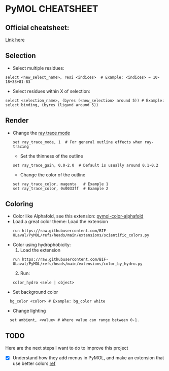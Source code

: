 # PyMOL CHEATSHEET

## Official cheatsheet:
[Link here](https://pymolwiki.org/images/2/20/Refcard.png)

## Selection
- Select multiple residues:
```shell
select <new_select_name>, resi <indices>  # Example: <indices> = 10-18+33+81-83
```
- Select residues within X of selection:
```
select <selection_name>, (byres (<new_selection> around 5)) # Example: select binding, (byres (ligand around 5))
```

## Render
- Change the [ray trace mode](https://pymolwiki.org/index.php/Ray#Modes)
    ```shell
    set ray_trace_mode, 1  # For general outline effects when ray-tracing
    ```
  - Set the thinness of the outline
  ```shell
  set ray_trace_gain, 0.0-2.0  # Default is usually around 0.1-0.2
  ```
  - Change the color of the outline
  ```shell
  set ray_trace_color, magenta   # Example 1
  set ray_trace_color, 0x0033ff  # Example 2
  ```

## Coloring
- Color like Alphafold, see this extension:  [pymol-color-alphafold](https://github.com/cbalbin-bio/pymol-color-alphafold)
- Load a great color theme:
  Load the extension
  ```
  run https://raw.githubusercontent.com/BIF-ULaval/PyMOL/refs/heads/main/extensions/scientific_colors.py
  ```
- Color using hydrophobicity:
  1. Load the extension
  ```
  run https://raw.githubusercontent.com/BIF-ULaval/PyMOL/refs/heads/main/extensions/color_by_hydro.py
  ```
  2. Run:
  ```
  color_hydro <sele | object>
  ```
- Set background color
```shell
  bg_color <color> # Example: bg_color white
  ```
- Change lighting
```shell
  set ambient, <value> # Where value can range between 0-1.
  ```

## TODO
Here are the next steps I want to do to improve this project
- [X] Understand how they add menus in PyMOL, and make an extension that use better colors [ref](https://github.com/smsaladi/pymol_viridis/blob/master/viridispalettes.py)
